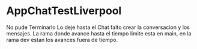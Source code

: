 # AppChatTestLiverpool
No pude Terminarlo Lo deje hasta el Chat falto crear la conversacion y los mensajes.
La rama donde avance hasta el tiempo limite esta en main, en la rama dev estan los avances fuera de tiempo.
